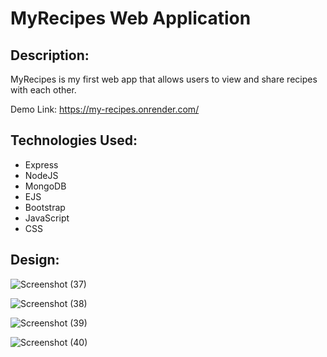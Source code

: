 # MyRecipes Web Application
## Description:
MyRecipes is my first web app that allows users to view and share recipes with each other. 

Demo Link: https://my-recipes.onrender.com/

## Technologies Used:
- Express
- NodeJS
- MongoDB
- EJS
- Bootstrap
- JavaScript
- CSS

## Design:

![Screenshot (37)](https://user-images.githubusercontent.com/82062112/128428122-7c9984fb-0975-497a-a090-4f449d8eda5e.png)

![Screenshot (38)](https://user-images.githubusercontent.com/82062112/128428123-41caa3bb-81b6-49ed-97d6-c323c33a4513.png)

![Screenshot (39)](https://user-images.githubusercontent.com/82062112/128428125-9e12fc65-bb7a-419e-84dd-a9c5ed951edf.png)

![Screenshot (40)](https://user-images.githubusercontent.com/82062112/128428119-dec62d2d-93f4-4ac6-b27e-67b5256a4951.png)
